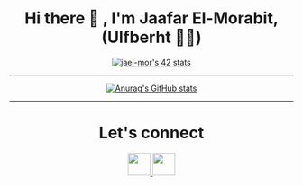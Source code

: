 <h1 align="center">Hi there 👋 , I'm Jaafar El-Morabit, (Ulfberht 🐺🐺)</h1>


<div align="center">
  
  [![jael-mor's 42 stats](https://badge.mediaplus.ma/binary/jael-mor)](https://github.com/oakoudad/badge42)

  ---
[![Anurag's GitHub stats](https://github-readme-stats.vercel.app/api/top-langs?username=ulfberht101&count_private=true&show_icons=true&theme=tokyonight)](https://github.com/anuraghazra/github-readme-stats)
  
  ---
  
  <h1 align="center">Let's connect</h1>
  
<p align="center">
<a href="https://github.com/ulfberht101">
 <img src="/img/github-logo.png" width="40" />
</a>
<a href="https://twitter.com/Ulfberht101">
 <img src="/img/twitter.png" width="40" />
</a>
  </p>
